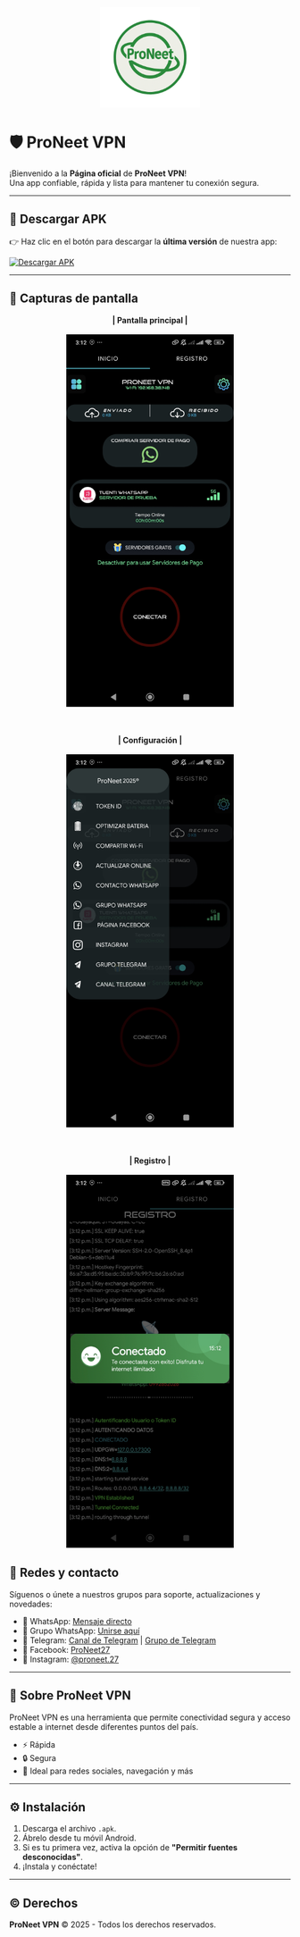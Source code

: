 <p align="center">
  <img src="favicon.png" alt="ProNeet VPN Logo" width="180"/>
</p>

# 🛡️ ProNeet VPN

¡Bienvenido a la **Página oficial** de **ProNeet VPN**!  
Una app confiable, rápida y lista para mantener tu conexión segura.

---

## 📲 Descargar APK

👉 Haz clic en el botón para descargar la **última versión** de nuestra app:

[![Descargar APK](https://img.shields.io/badge/Descargar-APK-green?style=for-the-badge&logo=android)](https://github.com/ProNeet-27/ProNeet-VPN/releases/download/v1.0/ProNeet.VPN.apk)

---

## 📸 Capturas de pantalla

<p align="center">
  <strong>| Pantalla principal |</strong><br><br>
  <img src="captura1.jpg" alt="Captura 1" width="300"/>  
</p>

<p align="center"><br><br>
  <strong>| Configuración |</strong><br><br> 
  <img src="captura2.jpg" alt="Captura 2" width="300"/>  
</p>

<p align="center"><br><br>
  <strong>| Registro |</strong><br><br>
  <img src="captura3.jpg" alt="Captura 3" width="300"/>  
</p>

## 📡 Redes y contacto

Síguenos o únete a nuestros grupos para soporte, actualizaciones y novedades:

- 💬 WhatsApp: [Mensaje directo](https://wa.me/593992852026?text=Hola%20vengo%20desde%20la%20Página%20de%20ProNeet%20VPN%20y%20quiero%20más%20información%20sobre%20la%20aplicacion.)
- 👥 Grupo WhatsApp: [Unirse aquí](https://chat.whatsapp.com/GoKO7anWUlO0AcCgWbJXOS)
- 📢 Telegram: [Canal de Telegram](https://t.me/netfre_ec) | [Grupo de Telegram](https://t.me/Netfree_Ec)
- 📘 Facebook: [ProNeet27](http://www.facebook.com/ProNeet27)
- 📸 Instagram: [@proneet.27](http://www.instagram.com/proneet.27)

---

## 🧠 Sobre ProNeet VPN

ProNeet VPN es una herramienta que permite conectividad segura y acceso estable a internet desde diferentes puntos del país.

- ⚡ Rápida
- 🔒 Segura
- 📶 Ideal para redes sociales, navegación y más

---

## ⚙️ Instalación

1. Descarga el archivo `.apk`.
2. Ábrelo desde tu móvil Android.
3. Si es tu primera vez, activa la opción de **"Permitir fuentes desconocidas"**.
4. ¡Instala y conéctate!

---

## ©️ Derechos

**ProNeet VPN** &copy; 2025 - Todos los derechos reservados.
